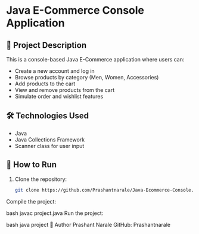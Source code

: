 # Java E-Commerce Console Application

## 📌 Project Description
This is a console-based Java E-Commerce application where users can:
- Create a new account and log in
- Browse products by category (Men, Women, Accessories)
- Add products to the cart
- View and remove products from the cart
- Simulate order and wishlist features

## 🛠️ Technologies Used
- Java
- Java Collections Framework
- Scanner class for user input

## 🚀 How to Run
1. Clone the repository:
   ```bash
   git clone https://github.com/Prashantnarale/Java-Ecommerce-Console.git
Compile the project:

bash
javac project.java
Run the project:

bash
java project
📌 Author
Prashant Narale
GitHub: Prashantnarale
